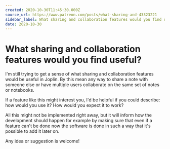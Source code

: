 ```yaml
---
created: 2020-10-30T11:45:30.000Z
source_url: https://www.patreon.com/posts/what-sharing-and-43323221
sidebar_label: What sharing and collaboration features would you find useful?
date: 2020-10-30
---
```


# What sharing and collaboration features would you find useful?

I'm still trying to get a sense of what sharing and collaboration features would be useful in Joplin. By this mean any way to share a note with someone else or have multiple users collaborate on the same set of notes or notebooks.

If a feature like this might interest you, I'd be helpful if you could describe: how would you use it? How would you expect it to work?

All this might not be implemented right away, but it will inform how the development should happen for example by making sure that even if a feature can't be done now the software is done in such a way that it's possible to add it later on.

Any idea or suggestion is welcome!